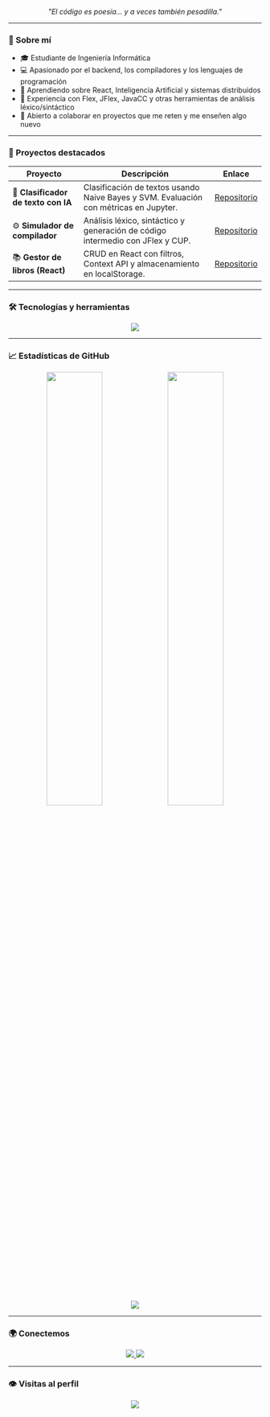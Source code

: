 
<p align="center"><em>"El código es poesía... y a veces también pesadilla."</em></p>

---

### 🧠 Sobre mí

- 🎓 Estudiante de Ingeniería Informática  
- 💻 Apasionado por el backend, los compiladores y los lenguajes de programación  
- 🌱 Aprendiendo sobre React, Inteligencia Artificial y sistemas distribuidos  
- 🧪 Experiencia con Flex, JFlex, JavaCC y otras herramientas de análisis léxico/sintáctico  
- 🤝 Abierto a colaborar en proyectos que me reten y me enseñen algo nuevo  

---

### 🚀 Proyectos destacados

| Proyecto | Descripción | Enlace |
|---------|-------------|--------|
| 🧠 **Clasificador de texto con IA** | Clasificación de textos usando Naive Bayes y SVM. Evaluación con métricas en Jupyter. | [Repositorio](https://github.com/DanielYeray5/Notebook) |
| ⚙️ **Simulador de compilador** | Análisis léxico, sintáctico y generación de código intermedio con JFlex y CUP. | [Repositorio](https://github.com/DanielYeray5/compilador) |
| 📚 **Gestor de libros (React)** | CRUD en React con filtros, Context API y almacenamiento en localStorage. | [Repositorio]([https://github.com/DanielYeray5/gestor-libros-react](https://github.com/DanielYeray5/proyecto1-react)) |

---

### 🛠️ Tecnologías y herramientas

<p align="center">
  <img src="https://skillicons.dev/icons?i=java,python,c,react,mysql,postgres,docker,git,vscode&theme=light" />
</p>

---

### 📈 Estadísticas de GitHub

<p align="center">
  <img src="https://github-readme-stats.vercel.app/api?username=DanielYeray5&show_icons=true&theme=radical" width="47%" />
  <img src="https://github-readme-streak-stats.herokuapp.com/?user=DanielYeray5&theme=radical" width="47%" />
</p>

<p align="center">
  <img src="https://github-profile-summary-cards.vercel.app/api/cards/profile-details?username=DanielYeray5&theme=radical" />
</p>

---

### 🌍 Conectemos

<p align="center">
  <a href="https://www.linkedin.com/in/danielyeraynogueziniestra/">
    <img src="https://img.shields.io/badge/-LinkedIn-0A66C2?logo=linkedin&logoColor=white&style=for-the-badge" />
  </a>
  <a href="mailto:danielyeraynogueziniestra@gmail.com">
    <img src="https://img.shields.io/badge/-Email-D14836?logo=gmail&logoColor=white&style=for-the-badge" />
  </a>
</p>

---

### 👁️ Visitas al perfil

<p align="center">
  <img src="https://komarev.com/ghpvc/?username=DanielYeray5&label=Visitas%20al%20perfil&color=blue&style=flat-square" />
</p>
